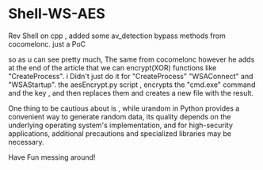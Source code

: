 # Shell-WS-AES
Rev Shell on cpp , added some av_detection bypass methods from cocomelonc. just a PoC

so as u can see pretty much, The same from cocomelonc however he adds at the end of the article that we can encrypt(XOR) functions like "CreateProcess".
i Didn't just do it for "CreateProcess" "WSAConnect" and "WSAStartup". 
the aesEncrypt.py script , encrypts the "cmd.exe" command and the key , and then replaces them and creates a new file with the result.


One thing to be cautious about is , while urandom in Python provides a convenient way to generate random data, its quality depends on the underlying operating system's implementation, and for high-security applications, additional precautions and specialized libraries may be necessary.

Have Fun messing around!
